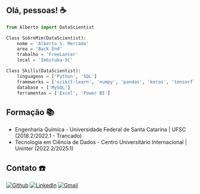 ## Olá, pessoas! ☕

~~~Python
from Alberto import DataScientist

Class SobreMim(DataScientist):
    nome = 'Alberto S. Mercado'
    area = 'Back End'
    trabalho = 'FreeLancer'
    local = 'Imbituba-SC'

Class Skills(DataScientist):
    linguagens = ['Python', 'SQL']
    frameworks = ['scikit-learn', 'numpy', 'pandas', 'keras', 'tensorflow', 'XGBoost', 'matplotlib', 'seaborn']
    database = ['MySQL']
    ferramentas = ['Excel', 'Power BI']
~~~~
## Formação 📚
- Engenharia Química - Universidade Federal de Santa Catarina | UFSC (2018.2/2022.1 - Trancado)
- Tecnologia em Ciência de Dados - Centro Universitário Internacional | Uninter (2022.2/2025.1)
## Contato ☎️
<p>
<a href="https://github.com/A1b3rt0M3rcad0" target="_blank"><img alt="Github" src="https://img.shields.io/badge/GitHub-%2312100E.svg?&style=for-the-badge&logo=Github&logoColor=white" /></a> 
<a href="https://www.linkedin.com/in/alberto-mercado-bb998b214" target="_blank"><img alt="LinkedIn" src="https://img.shields.io/badge/linkedin-%230077B5.svg?&style=for-the-badge&logo=linkedin&logoColor=white" /></a>
<a href="mailto:alberto.zimba2013@gmail.com" target="_blank"><img alt="Gmail" src="https://img.shields.io/badge/Gmail-%23D14836.svg?&style=for-the-badge&logo=Gmail&logoColor=white" /></a>
</p>
